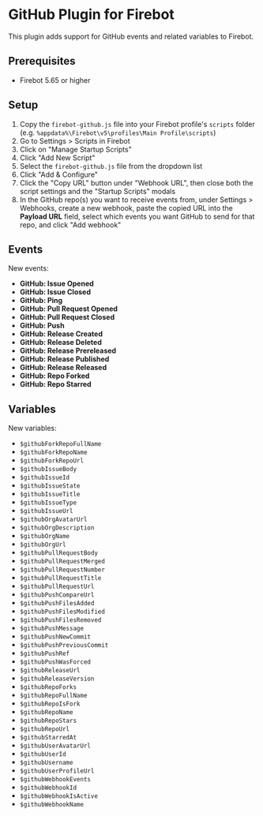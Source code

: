 # GitHub Plugin for Firebot

This plugin adds support for GitHub events and related variables to Firebot.

## Prerequisites
- Firebot 5.65 or higher

## Setup

1. Copy the `firebot-github.js` file into your Firebot profile's `scripts` folder (e.g. `%appdata%\Firebot\v5\profiles\Main Profile\scripts`)
2. Go to Settings > Scripts in Firebot
3. Click on "Manage Startup Scripts"
4. Click "Add New Script"
5. Select the `firebot-github.js` file from the dropdown list
6. Click "Add & Configure"
7. Click the "Copy URL" button under "Webhook URL", then close both the script settings and the "Startup Scripts" modals
8. In the GitHub repo(s) you want to receive events from, under Settings > Webhooks, create a new webhook, paste the copied URL into the **Payload URL** field, select which events you want GitHub to send for that repo, and click "Add webhook"

## Events

New events:
- **GitHub: Issue Opened**
- **GitHub: Issue Closed**
- **GitHub: Ping**
- **GitHub: Pull Request Opened**
- **GitHub: Pull Request Closed**
- **GitHub: Push**
- **GitHub: Release Created**
- **GitHub: Release Deleted**
- **GitHub: Release Prereleased**
- **GitHub: Release Published**
- **GitHub: Release Released**
- **GitHub: Repo Forked**
- **GitHub: Repo Starred**

## Variables

New variables:
- `$githubForkRepoFullName`
- `$githubForkRepoName`
- `$githubForkRepoUrl`
- `$githubIssueBody`
- `$githubIssueId`
- `$githubIssueState`
- `$githubIssueTitle`
- `$githubIssueType`
- `$githubIssueUrl`
- `$githubOrgAvatarUrl`
- `$githubOrgDescription`
- `$githubOrgName`
- `$githubOrgUrl`
- `$githubPullRequestBody`
- `$githubPullRequestMerged`
- `$githubPullRequestNumber`
- `$githubPullRequestTitle`
- `$githubPullRequestUrl`
- `$githubPushCompareUrl`
- `$githubPushFilesAdded`
- `$githubPushFilesModified`
- `$githubPushFilesRemoved`
- `$githubPushMessage`
- `$githubPushNewCommit`
- `$githubPushPreviousCommit`
- `$githubPushRef`
- `$githubPushWasForced`
- `$githubReleaseUrl`
- `$githubReleaseVersion`
- `$githubRepoForks`
- `$githubRepoFullName`
- `$githubRepoIsFork`
- `$githubRepoName`
- `$githubRepoStars`
- `$githubRepoUrl`
- `$githubStarredAt`
- `$githubUserAvatarUrl`
- `$githubUserId`
- `$githubUsername`
- `$githubUserProfileUrl`
- `$githubWebhookEvents`
- `$githubWebhookId`
- `$githubWebhookIsActive`
- `$githubWebhookName`